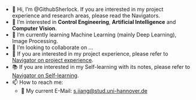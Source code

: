 - 👋 Hi, I’m @GithubSherlock. If you are interested in my project experience and research areas, please read the Navigators.
- :microscope: I’m interested in **Control Engineering**, **Artificial Intelligence** and **Computer Vision**.
- 🌱 I’m currently learning Machine Learning (mainly Deep Learning), Image Processing.
- 💞️ I’m looking to collaborate on ...
- :file_folder: If you are interested in my project experience, please refer to [Navigator on project experience](https://github.com/GithubSherlock/GithubSherlock/blob/main/NAVIGATOR%20ON%20PROJECT%20EXPERIENCE.md).
- :books: If you are interested in my Self-learning with its notes, please refer to [Navigator on Self-learning](https://github.com/GithubSherlock/GithubSherlock/blob/main/NAVIGATOR%20ON%20SELF-LEARNING.md).
- 📫 How to reach me:
  - :e-mail: My current E-Mail: s.jiang@stud.uni-hannover.de

<!---
GithubSherlock/GithubSherlock is a ✨ special ✨ repository because its `README.md` (this file) appears on your GitHub profile.
You can click the Preview link to take a look at your changes.
--->
